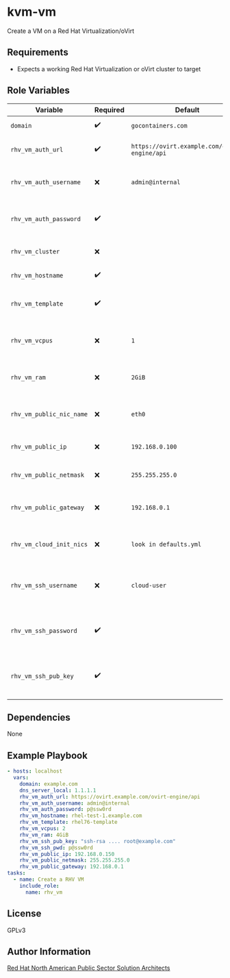kvm-vm
=========

Create a VM on a Red Hat Virtualization/oVirt

Requirements
------------

- Expects a working Red Hat Virtualization or oVirt cluster to target

Role Variables
--------------

| Variable                 | Required           | Default                                          | Description                                               |
| ------------------------ | ------------------ | ------------------------------------------------ | --------------------------------------------------------- |
| `domain`                 | :heavy_check_mark: | ```gocontainers.com```                           | Default domain                                            |
| `rhv_vm_auth_url`        | :heavy_check_mark: | ```https://ovirt.example.com/ovirt-engine/api``` | The URL for the ovirt-engine API                          |
| `rhv_vm_auth_username`   | :x:                | ```admin@internal```                             | The username to auth against the API                      |
| `rhv_vm_auth_password`   | :heavy_check_mark: |                                                  | The password to auth against the API                      |
| `rhv_vm_cluster`         | :x:                |                                                  | The name of the RHV/oVirt cluster                         |
| `rhv_vm_hostname`        | :heavy_check_mark: |                                                  | The FQDN for the VM                                       |
| `rhv_vm_template`        | :heavy_check_mark: |                                                  | The name of the template to base the VM on                |
| `rhv_vm_vcpus`           | :x:                | ```1```                                          | Number of vCPUs to assign to the VM                       |
| `rhv_vm_ram`             | :x:                | ```2GiB```                                       | Amount of ram to give to the VM in megabytes              |
| `rhv_vm_public_nic_name` | :x:                | ```eth0```                                       | The device name of the public interface                   |
| `rhv_vm_public_ip`       | :x:                | ```192.168.0.100```                              | The reachable public IP for the VM                        |
| `rhv_vm_public_netmask`  | :x:                | ```255.255.255.0```                              | The netmask for the public network                        |
| `rhv_vm_public_gateway`  | :x:                | ```192.168.0.1```                                | The gateway IP for the public network                     |
| `rhv_vm_cloud_init_nics` | :x:                | ```look in defaults.yml```                       | The dictionary of nic configurations for the VM           |
| `rhv_vm_ssh_username`    | :x:                | ```cloud-user```                                 | Username that will be used for SSH access to the VM       |
| `rhv_vm_ssh_password`    | :heavy_check_mark: |                                                  | Password that will be used for SSH access to the VM       |
| `rhv_vm_ssh_pub_key`     | :heavy_check_mark: |                                                  | SSH Public Key that will be used for SSH access to the VM |

Dependencies
------------

None

Example Playbook
----------------

```yaml
- hosts: localhost
  vars:
    domain: example.com
    dns_server_local: 1.1.1.1
    rhv_vm_auth_url: https://ovirt.example.com/ovirt-engine/api
    rhv_vm_auth_username: admin@internal
    rhv_vm_auth_password: p@ssw0rd
    rhv_vm_hostname: rhel-test-1.example.com
    rhv_vm_template: rhel76-template
    rhv_vm_vcpus: 2
    rhv_vm_ram: 4GiB
    rhv_vm_ssh_pub_key: "ssh-rsa .... root@example.com"
    rhv_vm_ssh_pwd: p@ssw0rd
    rhv_vm_public_ip: 192.168.0.150
    rhv_vm_public_netmask: 255.255.255.0
    rhv_vm_public_gateway: 192.168.0.1
tasks:
  - name: Create a RHV VM
    include_role:
      name: rhv_vm
```

License
-------

GPLv3

Author Information
------------------

[Red Hat North American Public Sector Solution Architects](https://redhatgov.io)
